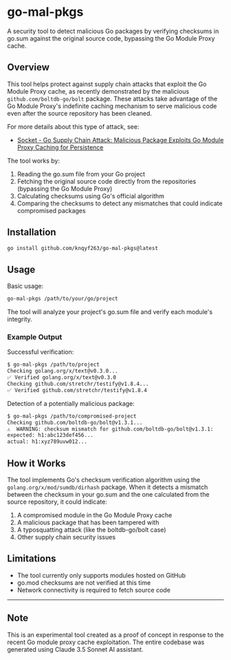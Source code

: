 # go-mal-pkgs

A security tool to detect malicious Go packages by verifying checksums in go.sum against the original source code, bypassing the Go Module Proxy cache.

## Overview

This tool helps protect against supply chain attacks that exploit the Go Module Proxy cache, as recently demonstrated by the malicious `github.com/boltdb-go/bolt` package.
These attacks take advantage of the Go Module Proxy's indefinite caching mechanism to serve malicious code even after the source repository has been cleaned.

For more details about this type of attack, see:
- [Socket - Go Supply Chain Attack: Malicious Package Exploits Go Module Proxy Caching for Persistence](https://socket.dev/blog/malicious-package-exploits-go-module-proxy-caching-for-persistence)

The tool works by:
1. Reading the go.sum file from your Go project
2. Fetching the original source code directly from the repositories (bypassing the Go Module Proxy)
3. Calculating checksums using Go's official algorithm
4. Comparing the checksums to detect any mismatches that could indicate compromised packages

## Installation

```bash
go install github.com/knqyf263/go-mal-pkgs@latest
```

## Usage

Basic usage:
```bash
go-mal-pkgs /path/to/your/go/project
```

The tool will analyze your project's go.sum file and verify each module's integrity.

### Example Output

Successful verification:
```bash
$ go-mal-pkgs /path/to/project
Checking golang.org/x/text@v0.3.0...
✅ Verified golang.org/x/text@v0.3.0
Checking github.com/stretchr/testify@v1.8.4...
✅ Verified github.com/stretchr/testify@v1.8.4
```

Detection of a potentially malicious package:
```bash
$ go-mal-pkgs /path/to/compromised-project
Checking github.com/boltdb-go/bolt@v1.3.1...
⚠️  WARNING: checksum mismatch for github.com/boltdb-go/bolt@v1.3.1:
expected: h1:abc123def456...
actual: h1:xyz789uvw012...
```

## How it Works

The tool implements Go's checksum verification algorithm using the `golang.org/x/mod/sumdb/dirhash` package. When it detects a mismatch between the checksum in your go.sum and the one calculated from the source repository, it could indicate:

1. A compromised module in the Go Module Proxy cache
2. A malicious package that has been tampered with
3. A typosquatting attack (like the boltdb-go/bolt case)
4. Other supply chain security issues

## Limitations

- The tool currently only supports modules hosted on GitHub
- go.mod checksums are not verified at this time
- Network connectivity is required to fetch source code

---

## Note
This is an experimental tool created as a proof of concept in response to the recent Go module proxy cache exploitation. The entire codebase was generated using Claude 3.5 Sonnet AI assistant.